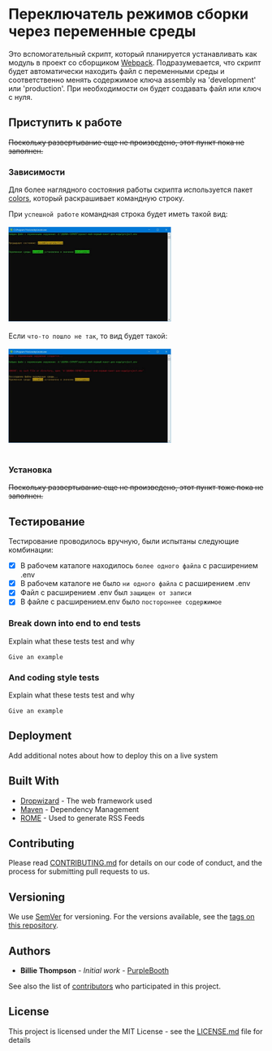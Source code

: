 # Переключатель режимов сборки через переменные среды

Это вспомогательный скрипт, который планируется устанавливать как модуль в проект
со сборщиком [Webpack](https://webpack.js.org/). Подразумевается, что скрипт
будет автоматически находить файл с переменными среды и соответственно менять
содержимое ключа assembly на 'development' или 'production'. При необходимости
он будет создавать файл или ключ с нуля.

## Приступить к работе

~~Поскольку развертывание еще не произведено, этот пункт пока не заполнен.~~

### Зависимости

Для более наглядного состояния работы скрипта используется пакет [colors](https://github.com/Marak/colors.js), который
раскрашивает командную строку.<br>


При `успешной работе` командная строка будет иметь такой вид:<br><br>
<img src="examples/command_line1.jpg" alt="командная строка раскрашена зеленым" width="320" ><br><br>
Если `что-то пошло не так`, то вид будет такой:<br><br>
<img src="examples/command_line2.jpg" alt="командная строка раскрашена красным" width="320" ><br><br>



### Установка

~~Поскольку развертывание еще не произведено, этот пункт тоже пока не заполнен.~~


## Тестирование

Тестирование проводилось вручную, были испытаны следующие комбинации:
- [X] В рабочем каталоге находилось `более одного файла` с расширением .env
- [X] В рабочем каталоге не было `ни одного файла` с расширением .env
- [X] Файл с расширением .env был `защищен от записи`
- [X] В файле с расширением.env было `постороннее содержимое`

### Break down into end to end tests

Explain what these tests test and why

```
Give an example
```

### And coding style tests

Explain what these tests test and why

```
Give an example
```

## Deployment

Add additional notes about how to deploy this on a live system

## Built With

* [Dropwizard](http://www.dropwizard.io/1.0.2/docs/) - The web framework used
* [Maven](https://maven.apache.org/) - Dependency Management
* [ROME](https://rometools.github.io/rome/) - Used to generate RSS Feeds

## Contributing

Please read [CONTRIBUTING.md](https://gist.github.com/PurpleBooth/b24679402957c63ec426) for details on our code of conduct, and the process for submitting pull requests to us.

## Versioning

We use [SemVer](http://semver.org/) for versioning. For the versions available, see the [tags on this repository](https://github.com/your/project/tags).

## Authors

* **Billie Thompson** - *Initial work* - [PurpleBooth](https://github.com/PurpleBooth)

See also the list of [contributors](https://github.com/your/project/contributors) who participated in this project.

## License

This project is licensed under the MIT License - see the [LICENSE.md](LICENSE.md) file for details

<!---
## Acknowledgments

* Hat tip to anyone whose code was used
* Inspiration
* etc
-->
